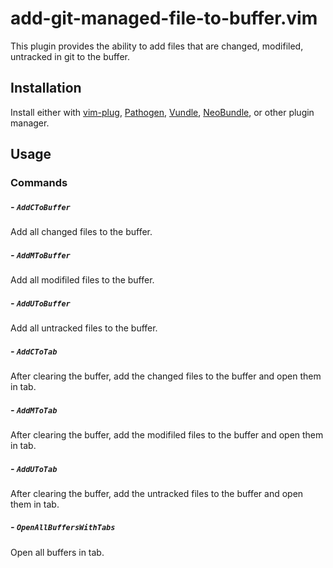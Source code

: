 # add-git-managed-file-to-buffer.vim  
This plugin provides the ability to add files that are changed, modifiled, untracked in git to the buffer.  

## Installation  

Install either with [vim-plug](https://github.com/junegunn/vim-plug), [Pathogen](https://github.com/tpope/vim-pathogen), [Vundle](https://github.com/gmarik/Vundle.vim), [NeoBundle](https://github.com/Shougo/neobundle.vim), or other plugin manager.  

## Usage  

### Commands  

##### - `AddCToBuffer`  

Add all changed files to the buffer.  

##### - `AddMToBuffer`  

Add all modifiled files to the buffer.  

##### - `AddUToBuffer`  

Add all untracked files to the buffer.  

##### - `AddCToTab`  

After clearing the buffer, add the changed files to the buffer and open them in tab.  

##### - `AddMToTab`  

After clearing the buffer, add the modifiled files to the buffer and open them in tab.  

##### - `AddUToTab`  

After clearing the buffer, add the untracked files to the buffer and open them in tab.  

##### - `OpenAllBuffersWithTabs`  

Open all buffers in tab. 
